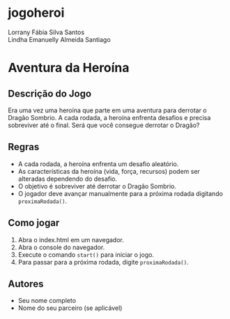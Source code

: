 # jogoheroi
Lorrany Fábia Silva  Santos                                                                                                                                 
Lindha Emanuelly Almeida Santiago
# Aventura da Heroína

## Descrição do Jogo
Era uma vez uma heroína que parte em uma aventura para derrotar o Dragão Sombrio. A cada rodada, a heroína enfrenta desafios e precisa sobreviver até o final. Será que você consegue derrotar o Dragão?

## Regras
- A cada rodada, a heroína enfrenta um desafio aleatório.
- As características da heroína (vida, força, recursos) podem ser alteradas dependendo do desafio.
- O objetivo é sobreviver até derrotar o Dragão Sombrio.
- O jogador deve avançar manualmente para a próxima rodada digitando `proximaRodada()`.

## Como jogar
1. Abra o index.html em um navegador.
2. Abra o console do navegador.
3. Execute o comando `start()` para iniciar o jogo.
4. Para passar para a próxima rodada, digite `proximaRodada()`.

## Autores
- Seu nome completo
- Nome do seu parceiro (se aplicável)
